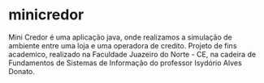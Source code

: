 minicredor
==========

Mini Credor é uma aplicação java, onde realizamos a simulação de ambiente entre uma loja e uma operadora de credito. Projeto de fins academico, realizado na Faculdade Juazeiro do Norte - CE, na cadeira de Fundamentos de Sistemas de Informação do professor Isydório Alves Donato. 

